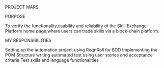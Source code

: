 PROJECT MARS

PURPOSE

To verify the functionality,usability and reliability of the Skill Exchange Platform home page,where users can trade skills via a block-chain platform.

 MY RESPONSIBILITIES

 Setting up the automation project using ReqnRoll for BDD
 Implementing the POM Structure
 writing automated test using user stories and acceptance criteria
 Test skills and language functionalities
